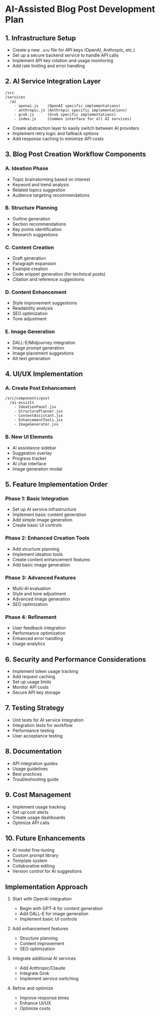 # AI-Assisted Blog Post Development Plan

## 1. Infrastructure Setup
- Create a new `.env` file for API keys (OpenAI, Anthropic, etc.)
- Set up a secure backend service to handle API calls
- Implement API key rotation and usage monitoring
- Add rate limiting and error handling

## 2. AI Service Integration Layer
```
/src
/services
  /ai
    - openai.js    (OpenAI specific implementations)
    - anthropic.js (Anthropic specific implementations)
    - grok.js      (Grok specific implementations)
    - index.js     (Common interface for all AI services)
```
- Create abstraction layer to easily switch between AI providers
- Implement retry logic and fallback options
- Add response caching to minimize API costs

## 3. Blog Post Creation Workflow Components

### A. Ideation Phase
- Topic brainstorming based on interest
- Keyword and trend analysis
- Related topics suggestion
- Audience targeting recommendations

### B. Structure Planning
- Outline generation
- Section recommendations
- Key points identification
- Research suggestions

### C. Content Creation
- Draft generation
- Paragraph expansion
- Example creation
- Code snippet generation (for technical posts)
- Citation and reference suggestions

### D. Content Enhancement
- Style improvement suggestions
- Readability analysis
- SEO optimization
- Tone adjustment

### E. Image Generation
- DALL-E/Midjourney integration
- Image prompt generation
- Image placement suggestions
- Alt text generation

## 4. UI/UX Implementation

### A. Create Post Enhancement
```
/src/components/post
  /ai-assists
    - IdeationPanel.jsx
    - StructurePlanner.jsx
    - ContentAssistant.jsx
    - EnhancementTools.jsx
    - ImageGenerator.jsx
```

### B. New UI Elements
- AI assistance sidebar
- Suggestion overlay
- Progress tracker
- AI chat interface
- Image generation modal

## 5. Feature Implementation Order

### Phase 1: Basic Integration
- Set up AI service infrastructure
- Implement basic content generation
- Add simple image generation
- Create basic UI controls

### Phase 2: Enhanced Creation Tools
- Add structure planning
- Implement ideation tools
- Create content enhancement features
- Add basic image generation

### Phase 3: Advanced Features
- Multi-AI evaluation
- Style and tone adjustment
- Advanced image generation
- SEO optimization

### Phase 4: Refinement
- User feedback integration
- Performance optimization
- Enhanced error handling
- Usage analytics

## 6. Security and Performance Considerations
- Implement token usage tracking
- Add request caching
- Set up usage limits
- Monitor API costs
- Secure API key storage

## 7. Testing Strategy
- Unit tests for AI service integration
- Integration tests for workflow
- Performance testing
- User acceptance testing

## 8. Documentation
- API integration guides
- Usage guidelines
- Best practices
- Troubleshooting guide

## 9. Cost Management
- Implement usage tracking
- Set up cost alerts
- Create usage dashboards
- Optimize API calls

## 10. Future Enhancements
- AI model fine-tuning
- Custom prompt library
- Template system
- Collaborative editing
- Version control for AI suggestions

## Implementation Approach

1. Start with OpenAI integration
   - Begin with GPT-4 for content generation
   - Add DALL-E for image generation
   - Implement basic UI controls

2. Add enhancement features
   - Structure planning
   - Content improvement
   - SEO optimization

3. Integrate additional AI services
   - Add Anthropic/Claude
   - Integrate Grok
   - Implement service switching

4. Refine and optimize
   - Improve response times
   - Enhance UI/UX
   - Optimize costs
